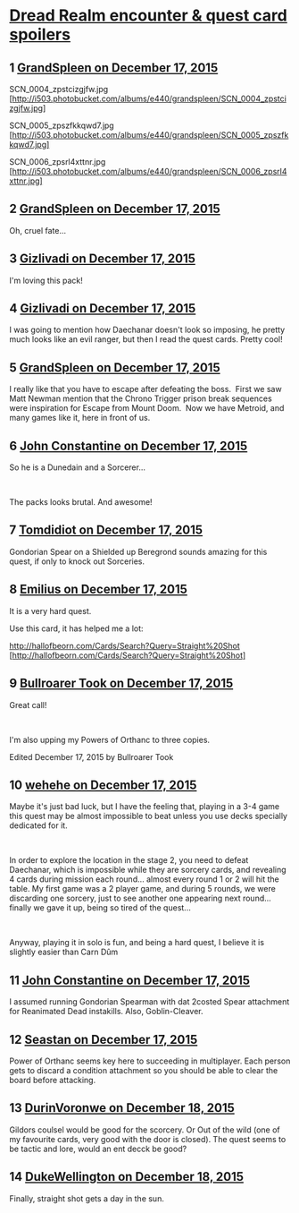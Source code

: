 # [Dread Realm encounter &amp; quest card spoilers](https://community.fantasyflightgames.com/topic/196102-dread-realm-encounter-quest-card-spoilers/)

## 1 [GrandSpleen on December 17, 2015](https://community.fantasyflightgames.com/topic/196102-dread-realm-encounter-quest-card-spoilers/?do=findComment&comment=1940516)

SCN_0004_zpstcizgjfw.jpg [http://i503.photobucket.com/albums/e440/grandspleen/SCN_0004_zpstcizgjfw.jpg]

SCN_0005_zpszfkkqwd7.jpg [http://i503.photobucket.com/albums/e440/grandspleen/SCN_0005_zpszfkkqwd7.jpg]

SCN_0006_zpsrl4xttnr.jpg [http://i503.photobucket.com/albums/e440/grandspleen/SCN_0006_zpsrl4xttnr.jpg]

## 2 [GrandSpleen on December 17, 2015](https://community.fantasyflightgames.com/topic/196102-dread-realm-encounter-quest-card-spoilers/?do=findComment&comment=1940523)

Oh, cruel fate...

## 3 [Gizlivadi on December 17, 2015](https://community.fantasyflightgames.com/topic/196102-dread-realm-encounter-quest-card-spoilers/?do=findComment&comment=1940529)

I'm loving this pack!

## 4 [Gizlivadi on December 17, 2015](https://community.fantasyflightgames.com/topic/196102-dread-realm-encounter-quest-card-spoilers/?do=findComment&comment=1940532)

I was going to mention how Daechanar doesn't look so imposing, he pretty much looks like an evil ranger, but then I read the quest cards. Pretty cool!

## 5 [GrandSpleen on December 17, 2015](https://community.fantasyflightgames.com/topic/196102-dread-realm-encounter-quest-card-spoilers/?do=findComment&comment=1940536)

I really like that you have to escape after defeating the boss.  First we saw Matt Newman mention that the Chrono Trigger prison break sequences were inspiration for Escape from Mount Doom.  Now we have Metroid, and many games like it, here in front of us.

## 6 [John Constantine on December 17, 2015](https://community.fantasyflightgames.com/topic/196102-dread-realm-encounter-quest-card-spoilers/?do=findComment&comment=1940557)

So he is a Dunedain and a Sorcerer...

 

The packs looks brutal. And awesome!

## 7 [Tomdidiot on December 17, 2015](https://community.fantasyflightgames.com/topic/196102-dread-realm-encounter-quest-card-spoilers/?do=findComment&comment=1940786)

Gondorian Spear on a Shielded up Beregrond sounds amazing for this quest, if only to knock out Sorceries.

## 8 [Emilius on December 17, 2015](https://community.fantasyflightgames.com/topic/196102-dread-realm-encounter-quest-card-spoilers/?do=findComment&comment=1941109)

It is a very hard quest.

Use this card, it has helped me a lot:

http://hallofbeorn.com/Cards/Search?Query=Straight%20Shot [http://hallofbeorn.com/Cards/Search?Query=Straight%20Shot]

## 9 [Bullroarer Took on December 17, 2015](https://community.fantasyflightgames.com/topic/196102-dread-realm-encounter-quest-card-spoilers/?do=findComment&comment=1941114)

Great call!

 

I'm also upping my Powers of Orthanc to three copies.

Edited December 17, 2015 by Bullroarer Took

## 10 [wehehe on December 17, 2015](https://community.fantasyflightgames.com/topic/196102-dread-realm-encounter-quest-card-spoilers/?do=findComment&comment=1941142)

Maybe it's just bad luck, but I have the feeling that, playing in a 3-4 game this quest may be almost impossible to beat unless you use decks specially dedicated for it.

 

In order to explore the location in the stage 2, you need to defeat Daechanar, which is impossible while they are sorcery cards, and revealing 4 cards during mission each round... almost every round 1 or 2 will hit the table. My first game was a 2 player game, and during 5 rounds, we were discarding one sorcery, just to see another one appearing next round... finally we gave it up, being so tired of the quest...

 

Anyway, playing it in solo is fun, and being a hard quest, I believe it is slightly easier than Carn Dûm

## 11 [John Constantine on December 17, 2015](https://community.fantasyflightgames.com/topic/196102-dread-realm-encounter-quest-card-spoilers/?do=findComment&comment=1941180)

I assumed running Gondorian Spearman with dat 2costed Spear attachment for Reanimated Dead instakills. Also, Goblin-Cleaver.

## 12 [Seastan on December 17, 2015](https://community.fantasyflightgames.com/topic/196102-dread-realm-encounter-quest-card-spoilers/?do=findComment&comment=1941442)

Power of Orthanc seems key here to succeeding in multiplayer. Each person gets to discard a condition attachment so you should be able to clear the board before attacking.

## 13 [DurinVoronwe on December 18, 2015](https://community.fantasyflightgames.com/topic/196102-dread-realm-encounter-quest-card-spoilers/?do=findComment&comment=1942560)

Gildors coulsel would be good for the scorcery. Or Out of the wild (one of my favourite cards, very good with the door is closed). The quest seems to be tactic and lore, would an ent decck be good?

## 14 [DukeWellington on December 18, 2015](https://community.fantasyflightgames.com/topic/196102-dread-realm-encounter-quest-card-spoilers/?do=findComment&comment=1942589)

Finally, straight shot gets a day in the sun.

